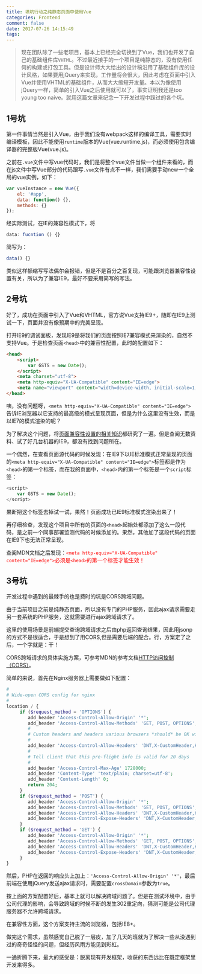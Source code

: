 ```yaml
---
title: 填坑行动之纯静态页面中使用Vue
categories: Frontend
comment: false
date: 2017-07-26 14:15:49
tags:
---
```



> 现在团队除了一些老项目，基本上已经完全切换到了Vue，我们也开发了自己的基础组件库`VHTML`。不过最近接手的一个项目是纯静态的，没有使用任何的构建或打包工具。但是设计师大大给出的设计稿沿用了基础组件库的设计风格，如果要用jQuery来实现，工作量将会很大，因此考虑在页面中引入Vue并使用VHTML的基础组件，从而大大缩短开发量。本以为像使用jQuery一样，简单的引入Vue之后使用就可以了，事实证明我还是too young too naive。就用这篇文章来纪念一下开发过程中踩过的各个坑。

<!-- more -->

## 1号坑

第一件事情当然是引入Vue，由于我们没有webpack这样的编译工具，需要实时编译模板，因此不能使用`runtime`版本的Vue(vue.runtime.js)，而必须使用包含编译器的完整版Vue(vue.js)。

之前在`.vue`文件中写vue代码时，我们是将整个vue文件当做一个组件来看的，而在js文件中写Vue部分的代码跟写`.vue`文件有点不一样，我们需要手动new一个全局的vue实例，如下：
```javascript
var vueInstance = new Vue({
    el: '#app',
    data: function() {},
    methods: {}
});
```
经实际测试，在IE的兼容性模式下，将
```javascript
data: fucntion () {}
```
简写为：
```javascript
data() {}
```
类似这样额缩写写法偶尔会报错，但是不是百分之百复现，可能跟浏览器兼容性设置有关，所以为了兼容IE9，最好不要采用简写的写法。

## 2号坑

好了，成功在页面中引入了Vue和VHTML，官方说Vue支持IE9+，随即在IE9上测试一下，页面并没有像预期中的完美呈现。

打开IE9的调试面板，发现IE9是将我们的页面按照IE7兼容模式来渲染的，自然不支持Vue。于是检查页面`<head>`中的兼容性配置，此时的配置如下：
```html
<head>
    <script>
        var GSTS = new Date();
    </script>
    <meta charset="utf-8">
    <meta http-equiv="X-UA-Compatible" content="IE=edge">
    <meta name="viewport" content="width=device-width, initial-scale=1,user-scalable=no">
</head>
```
咦，没有问题呀，`<meta http-equiv="X-UA-Compatible" content="IE=edge">`告诉IE浏览器以它支持的最高级的模式呈现页面，但是为什么这里没有生效，而是以IE7的模式渲染的呢？

为了解决这个问题，将[页面兼容性设置的相关知识](https://stackoverflow.com/questions/6771258/what-does-meta-http-equiv-x-ua-compatible-content-ie-edge-do)都研究了一遍。但是查阅无数资料、试了好几台机器的IE9，都没有找到问题所在。

一个偶然，在查看页面源代码的时候发现：在IE9下以IE标准模式正常呈现的页面的`<meta http-equiv="X-UA-Compatible" content="IE=edge">`标签都是作为`<head>`的第一个标签，而在我的页面中，`<head>`内的第一个标签是一个`script`标签：
```javascript
<script>
    var GSTS = new Date();
</script>
```
果断把这个标签去掉试一试，果然！页面成功已IE9标准模式渲染出来了！

再仔细检查，发现这个项目中所有的页面的`<head>`起始处都添加了这么一段代码，是之前一个同事部署监测代码的时候添加的。果然，其他加了这段代码的页面在IE9下也无法正常呈现。

查阅MDN文档之后发现：<font color="red">`<meta http-equiv="X-UA-Compatible" content="IE=edge">`必须是`<head>`的第一个标签才能生效！</font>

## 3号坑

开发过程中遇到的最棘手的也是费时的坑是CORS跨域问题。

由于当前项目之前是纯静态页面，所以没有专门的PHP服务，因此ajax请求需要走另一套系统的PHP服务，这就需要进行ajax跨域请求了。

这里的使用场景是前端提交查询跨域请求之后由php返回查询结果，因此用jsonp的方式不是很适合，于是想到了用CORS,但是需要后端的配合。行，方案定了之后，一个字就是：干！

CORS跨域请求的具体实施方案，可参考MDN的参考文档[HTTP访问控制（CORS）](https://developer.mozilla.org/zh-CN/docs/Web/HTTP/Access_control_CORS#)。

简单的来说，首先在Nginx服务器上需要做如下配置：

```PHP
#
# Wide-open CORS config for nginx
#
location / {
     if ($request_method = 'OPTIONS') {
        add_header 'Access-Control-Allow-Origin' '*';
        add_header 'Access-Control-Allow-Methods' 'GET, POST, OPTIONS';
        #
        # Custom headers and headers various browsers *should* be OK with but aren't
        #
        add_header 'Access-Control-Allow-Headers' 'DNT,X-CustomHeader,Keep-Alive,User-Agent,X-Requested-With,If-Modified-Since,Cache-Control,Content-Type,Content-Range,Range';
        #
        # Tell client that this pre-flight info is valid for 20 days
        #
        add_header 'Access-Control-Max-Age' 1728000;
        add_header 'Content-Type' 'text/plain; charset=utf-8';
        add_header 'Content-Length' 0;
        return 204;
     }
     if ($request_method = 'POST') {
        add_header 'Access-Control-Allow-Origin' '*';
        add_header 'Access-Control-Allow-Methods' 'GET, POST, OPTIONS';
        add_header 'Access-Control-Allow-Headers' 'DNT,X-CustomHeader,Keep-Alive,User-Agent,X-Requested-With,If-Modified-Since,Cache-Control,Content-Type,Content-Range,Range';
        add_header 'Access-Control-Expose-Headers' 'DNT,X-CustomHeader,Keep-Alive,User-Agent,X-Requested-With,If-Modified-Since,Cache-Control,Content-Type,Content-Range,Range';
     }
     if ($request_method = 'GET') {
        add_header 'Access-Control-Allow-Origin' '*';
        add_header 'Access-Control-Allow-Methods' 'GET, POST, OPTIONS';
        add_header 'Access-Control-Allow-Headers' 'DNT,X-CustomHeader,Keep-Alive,User-Agent,X-Requested-With,If-Modified-Since,Cache-Control,Content-Type,Content-Range,Range';
        add_header 'Access-Control-Expose-Headers' 'DNT,X-CustomHeader,Keep-Alive,User-Agent,X-Requested-With,If-Modified-Since,Cache-Control,Content-Type,Content-Range,Range';
     }
}
```

然后，PHP在返回的响应头上加上：`'Access-Control-Allow-Origin' '*'`，最后前端在使用jQuery发送ajax请求时，需要配置`crossDomain`参数为`true`。


按上面的方案配置好后，基本上就可以解决跨域问题了。但是在测试环境中，由于公司代理的影响，会导致跨域的时候不断的发生302重定向，猜测可能是公司代理服务器不允许跨域请求。

在兼容性方面，这个方案支持主流的浏览器，包括IE8+。

做完这个需求，虽然感觉自己脱了一层皮，加了几天的班就为了解决一些从没遇到过的奇奇怪怪的问题，但经历风雨方能见到彩虹。

一通折腾下来，最大的感受是：脱离现有开发框架，收获的东西远比在既定框架里开发来得多。

